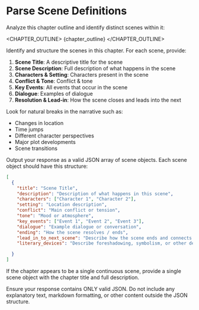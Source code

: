 # Parse Scene Definitions

Analyze this chapter outline and identify distinct scenes within it:

<CHAPTER_OUTLINE>
{chapter_outline}
</CHAPTER_OUTLINE>

Identify and structure the scenes in this chapter. For each scene, provide:

1. **Scene Title**: A descriptive title for the scene
2. **Scene Description**: Full description of what happens in the scene
3. **Characters & Setting**: Characters present in the scene
4. **Conflict & Tone**: Conflict & tone
5. **Key Events**: All events that occur in the scene
6. **Dialogue**: Examples of dialogue
7. **Resolution & Lead-in**: How the scene closes and leads into the next 

Look for natural breaks in the narrative such as:
- Changes in location
- Time jumps
- Different character perspectives
- Major plot developments
- Scene transitions

Output your response as a valid JSON array of scene objects. Each scene object should have this structure:

```json
[
  {
    "title": "Scene Title",
    "description": "Description of what happens in this scene",
    "characters": ["Character 1", "Character 2"],
    "setting": "Location description",
    "conflict": "Main conflict or tension",
    "tone": "Mood or atmosphere",
    "key_events": ["Event 1", "Event 2", "Event 3"],
    "dialogue": "Example dialogue or conversation",
    "ending": "How the scene resolves / ends",
    "lead_in_to_next_scene": "Describe how the scene ends and connects to the next one",
    "literary_devices": "Describe foreshadowing, symbolism, or other devices, if any"

  }
]
```

If the chapter appears to be a single continuous scene, provide a single scene object with the chapter title and full description.

Ensure your response contains ONLY valid JSON. Do not include any explanatory text, markdown formatting, or other content outside the JSON structure.
